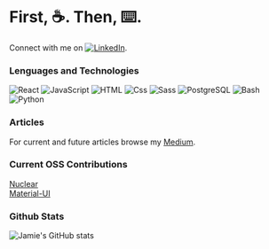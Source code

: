 
# First, :coffee:. Then, :keyboard:.
Connect with me on [![LinkedIn][3.2]][3].

### Lenguages and Technologies
<img alt="React" src="https://img.shields.io/badge/React-61DAFB?logo=react&logoColor=white&style=for-the-badge" />
  <img alt="JavaScript" src="https://img.shields.io/badge/JavaScript-F7DF1E?logo=javascript&logoColor=white&style=for-the-badge" />
  <img alt="HTML" src="https://img.shields.io/badge/HTML-E34F26?logo=html5&logoColor=white&style=for-the-badge" />
  <img alt="Css" src="https://img.shields.io/badge/CSS-1572B6?logo=css3&logoColor=white&style=for-the-badge" />
  <img alt="Sass" src="https://img.shields.io/badge/Sass-CC6699?logo=sass&logoColor=white&style=for-the-badge" />
  <img alt="PostgreSQL" src="https://img.shields.io/badge/PostgreSQL-informational?style=for-the-badge&logo=postgresql&logoColor=white&color=4169E1" />
  <img alt="Bash" src="https://img.shields.io/badge/Shell-Bash-informational?style=flat&logo=gnu-bash&logoColor=white&color=2bbc8a" />
  <img alt="Python" src="https://img.shields.io/badge/Python-informational?style=for-the-badge&logo=python&logoColor=white&color=3776AB" />

### Articles
For current and future articles browse my [Medium](https://jamieeunice.medium.com/).

### Current OSS Contributions
[Nuclear](https://github.com/nukeop/nuclear)
<br/>
[Material-UI](https://github.com/mui-org/material-ui)

### Github Stats
![Jamie's GitHub stats](https://github-readme-stats.vercel.app/api?username=jamieeunice&theme=graywhite&show_icons=true)



<!-- links to social media icons -->

<!-- icons with padding -->
[2.1]: http://i.imgur.com/0o48UoR.png (github icon with padding)

<!-- icons without padding -->
[2.2]: http://i.imgur.com/9I6NRUm.png (github icon without padding)
[3.2]: https://raw.githubusercontent.com/MartinHeinz/MartinHeinz/master/linkedin-3-16.png (LinkedIn icon without padding)


<!-- links to your social media accounts -->
[3]: https://www.linkedin.com/in/jamieeunice/
